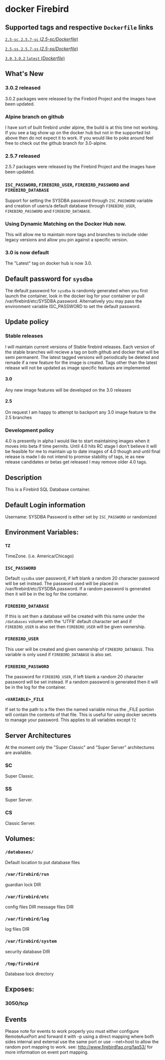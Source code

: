 # docker Firebird

## Supported tags and respective `Dockerfile` links

[`2.5-sc`, `2.5.7-sc` (*2.5-sc/Dockerfile*)](https://github.com/jacobalberty/firebird-docker/blob/2.5-sc/Dockerfile)

[`2.5-ss`, `2.5.7-ss` (*2.5-ss/Dockerfile*)](https://github.com/jacobalberty/firebird-docker/blob/2.5-ss/Dockerfile)

[`3.0`, `3.0.2` `latest` (*Dockerfile*)](https://github.com/jacobalberty/firebird-docker/blob/master/Dockerfile)

## What's New
### 3.0.2 released
3.0.2 packages were released by the Firebird Project and the images have been updated.
### Alpine branch on github
I have sort of built firebird under alpine, the build is at this time not working.
If you see a tag show up on the docker hub but not in the supported list above then do not expect it to work.
If you would like to poke around feel free to check out the github branch for 3.0-alpine.
### 2.5.7 released
2.5.7 packages were released by the Firebird Project and the images have been updated.
### `ISC_PASSWORD`, `FIREBIRD_USER`, `FIREBIRD_PASSWORD` and `FIREBIRD_DATABASE`
Support for setting the SYSDBA password through `ISC_PASSWORD` variable and creation of users/a default database
through `FIREBIRD_USER`, `FIREBIRD_PASSWORD` and `FIREBIRD_DATABASE`.
### Using Dynamic Matching on the Docker Hub now.
This will allow me to maintain more tags and branches to include older legacy versions and allow you pin against a specific version.
### 3.0 is now default
The "Latest" tag on docker hub is now 3.0.

## Default password for `sysdba`
The default password for `sysdba` is randomly generated when you first launch the container, 
look in the docker log for your container or pull /var/firebird/etc/SYSDBA.password.
Alternatively you may pass the environment variable ISC_PASSWORD to set the default password.

## Update policy
### Stable releases
I will maintain current versions of Stable firebird releases. Each version of the stable branches
will recieve a tag on both github and docker that will be semi permanent. The latest tagged
versions will periodically be deleted and remade if a new feature for the image is created.
Tags other than the latest release will not be updated as image specific features are implemented
#### 3.0
Any new image features will be developed on the 3.0 releases
#### 2.5
On request I am happy to attempt to backport any 3.0 image feature to the 2.5 branches
### Development policy
4.0 is presently in alpha I would like to start maintaining images when it moves into beta if time permits.
Until 4.0 hits RC stage I don't believe it will be feasible for me to maintain up to date images of 4.0 though
and until final release is made I do not intend to promise stability of tags, ie as new release candidates or betas 
get released I may remove older 4.0 tags.

## Description
This is a Firebird SQL Database container.

## Default Login information
Username: SYSDBA
Password is either set by `ISC_PASSWORD` or randomized

## Environment Variables:
### `TZ`
TimeZone. (i.e. America/Chicago)

### `ISC_PASSWORD`
Default `sysdba` user password, if left blank a random 20 character password will be set instead.
The password used will be placed in /var/firebird/etc/SYSDBA.password.
If a random password is generated then it will be in the log for the container.

### `FIREBIRD_DATABASE`
If this is set then a database will be created with this name under the `/databases` volume with the 'UTF8'
default character set and if `FIREBIRD_USER` is also set then `FIREBIRD_USER` will be given ownership.

### `FIREBIRD_USER`
This user will be created and given ownership of `FIREBIRD_DATABASE`.
This variable is only used if `FIREBIRD_DATABASE` is also set.

### `FIREBIRD_PASSWORD`
The password for `FIREBIRD_USER`, if left blank a random 20 character password will be set instead.
If a random password is generated then it will be in the log for the container.

### `<VARIABLE>_FILE`
If set to the path to a file then the named variable minus the _FILE portion will contain the contents of that file.
This is useful for using docker secrets to manage your password.
This applies to all variables except `TZ`

## Server Architectures
At the moment only the "Super Classic" and "Super Server" architectures are available.

### SC
Super Classic.
### SS
Super Server.
### CS
Classic Server.

## Volumes:

### `/databases/`
Default location to put database files

### `/var/firebird/run`
guardian lock DIR

### `/var/firebird/etc`
config files DIR
message files DIR

### `/var/firebird/log`
log files DIR

### `/var/firebird/system`
security database DIR

### `/tmp/firebird`
Database lock directory

## Exposes: 
### 3050/tcp

## Events
Please note for events to work properly you must either configure RemoteAuxPort and forward it with -p using a direct mapping where both sides internal and external use the same port or use --net=host to allow the random port mapping to work.
see: http://www.firebirdfaq.org/faq53/ for more information on event port mapping.
